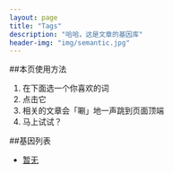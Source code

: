 ```yaml
---
layout: page
title: "Tags"
description: "哈哈，这是文章的基因库"  
header-img: "img/semantic.jpg"  
---
```


##本页使用方法

1. 在下面选一个你喜欢的词
2. 点击它
3. 相关的文章会「唰」地一声跳到页面顶端
4. 马上试试？

##基因列表

- [暂无](www.groundhao.com)
